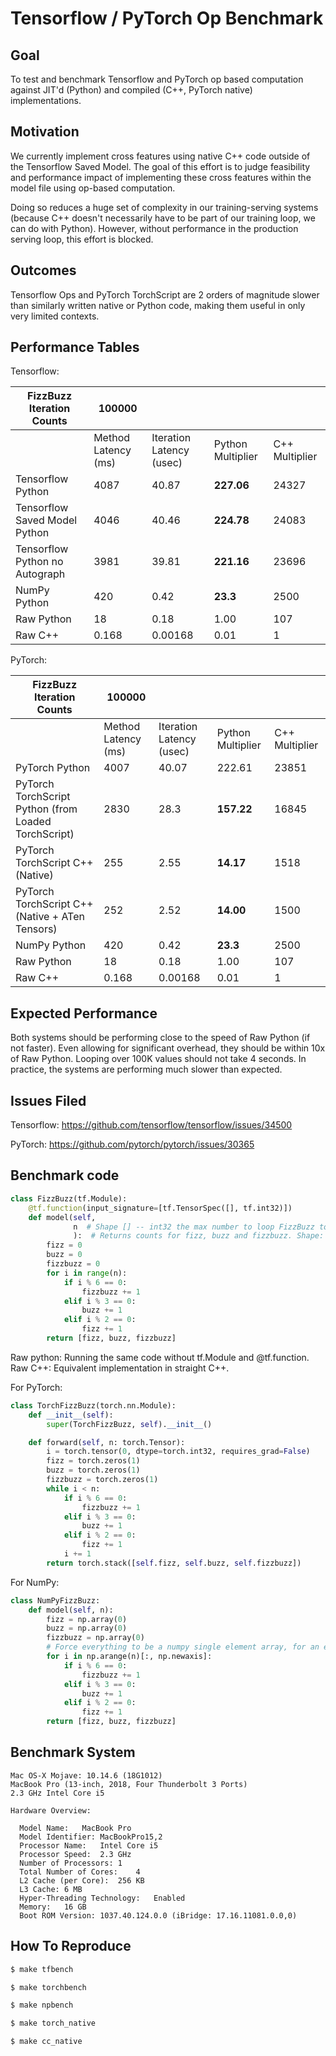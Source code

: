 Tensorflow / PyTorch Op Benchmark
=================================

Goal
----
To test and benchmark Tensorflow and PyTorch op based computation 
against JIT'd (Python) and compiled (C++, PyTorch native) implementations.

Motivation
----------
We currently implement cross features using native C++ code outside of 
the Tensorflow Saved Model. The goal of this effort is to judge 
feasibility and performance impact of implementing these cross
features within the model file using op-based computation.

Doing so reduces a huge set of complexity in our training-serving systems
(because C++ doesn't necessarily have to be part of our training loop,
we can do with Python). However, without performance in the production
serving loop, this effort is blocked.

Outcomes
--------
Tensorflow Ops and PyTorch TorchScript are 2 orders of magnitude slower 
than similarly written native or Python code, making them useful in only 
very limited contexts. 

Performance Tables
------------------

Tensorflow:

| FizzBuzz Iteration Counts      | 100000              |                          |                    |                |
| -------------------------      | -----------------   | -----------------------  | ------------------ | -------------  |
|                                | Method Latency (ms) | Iteration Latency (usec) | Python Multiplier  | C++ Multiplier |
| Tensorflow Python              | 4087                | 40.87                    | **227.06**         | 24327          |
| Tensorflow Saved Model Python  | 4046                | 40.46                    | **224.78**         | 24083          |
| Tensorflow Python no Autograph | 3981                | 39.81                    | **221.16**         | 23696          |
| NumPy Python                   | 420                 | 0.42                     | **23.3**           | 2500           |
| Raw Python                     | 18                  | 0.18                     | 1.00               | 107            |
| Raw C++                        | 0.168               | 0.00168                  | 0.01               | 1              |

PyTorch:

| FizzBuzz Iteration Counts                            | 100000              |                          |                    |                |
| -------------------------                            | -----------------   | -----------------------  | ------------------ | -------------  |
|                                                      | Method Latency (ms) | Iteration Latency (usec) | Python Multiplier  | C++ Multiplier |
| PyTorch Python                                       | 4007                | 40.07                    | 222.61             | 23851          |
| PyTorch TorchScript Python (from Loaded TorchScript) | 2830                | 28.3                     | **157.22**         | 16845          |
| PyTorch TorchScript C++ (Native)                     | 255                 | 2.55                     | **14.17**          | 1518           |
| PyTorch TorchScript C++ (Native + ATen Tensors)      | 252                 | 2.52                     | **14.00**          | 1500           |
| NumPy Python                                         | 420                 | 0.42                     | **23.3**           | 2500           |
| Raw Python                                           | 18                  | 0.18                     | 1.00               | 107            |
| Raw C++                                              | 0.168               | 0.00168                  | 0.01               | 1              |

Expected Performance
--------------------

Both systems should be performing close to the speed of Raw Python (if not faster).
Even allowing for significant overhead, they should be within 10x of Raw Python.
Looping over 100K values should not take 4 seconds.
In practice, the systems are performing much slower than expected.


Issues Filed
------------

Tensorflow: https://github.com/tensorflow/tensorflow/issues/34500

PyTorch: https://github.com/pytorch/pytorch/issues/30365


Benchmark code
--------------
```python
class FizzBuzz(tf.Module):
    @tf.function(input_signature=[tf.TensorSpec([], tf.int32)])
    def model(self,
              n  # Shape [] -- int32 the max number to loop FizzBuzz to
              ):  # Returns counts for fizz, buzz and fizzbuzz. Shape: [1] with length 3
        fizz = 0
        buzz = 0
        fizzbuzz = 0
        for i in range(n):
            if i % 6 == 0:
                fizzbuzz += 1
            elif i % 3 == 0:
                buzz += 1
            elif i % 2 == 0:
                fizz += 1
        return [fizz, buzz, fizzbuzz]
```
Raw python: Running the same code without tf.Module and @tf.function.
Raw C++: Equivalent implementation in straight C++.

For PyTorch:
```python
class TorchFizzBuzz(torch.nn.Module):
    def __init__(self):
        super(TorchFizzBuzz, self).__init__()

    def forward(self, n: torch.Tensor):
        i = torch.tensor(0, dtype=torch.int32, requires_grad=False)
        fizz = torch.zeros(1)
        buzz = torch.zeros(1)
        fizzbuzz = torch.zeros(1)
        while i < n:
            if i % 6 == 0:
                fizzbuzz += 1
            elif i % 3 == 0:
                buzz += 1
            elif i % 2 == 0:
                fizz += 1
            i += 1
        return torch.stack([self.fizz, self.buzz, self.fizzbuzz])
```

For NumPy:
```python
class NumPyFizzBuzz:
    def model(self, n):
        fizz = np.array(0)
        buzz = np.array(0)
        fizzbuzz = np.array(0)
        # Force everything to be a numpy single element array, for an even comparison
        for i in np.arange(n)[:, np.newaxis]:
            if i % 6 == 0:
                fizzbuzz += 1
            elif i % 3 == 0:
                buzz += 1
            elif i % 2 == 0:
                fizz += 1
        return [fizz, buzz, fizzbuzz]
```

Benchmark System
----------------

```
Mac OS-X Mojave: 10.14.6 (18G1012)
MacBook Pro (13-inch, 2018, Four Thunderbolt 3 Ports)
2.3 GHz Intel Core i5

Hardware Overview:

  Model Name:	MacBook Pro
  Model Identifier:	MacBookPro15,2
  Processor Name:	Intel Core i5
  Processor Speed:	2.3 GHz
  Number of Processors:	1
  Total Number of Cores:	4
  L2 Cache (per Core):	256 KB
  L3 Cache:	6 MB
  Hyper-Threading Technology:	Enabled
  Memory:	16 GB
  Boot ROM Version:	1037.40.124.0.0 (iBridge: 17.16.11081.0.0,0)
```

How To Reproduce
----------------

```bash
$ make tfbench
```

```bash
$ make torchbench
```

```bash
$ make npbench
```

```bash
$ make torch_native
```

```bash
$ make cc_native
```
